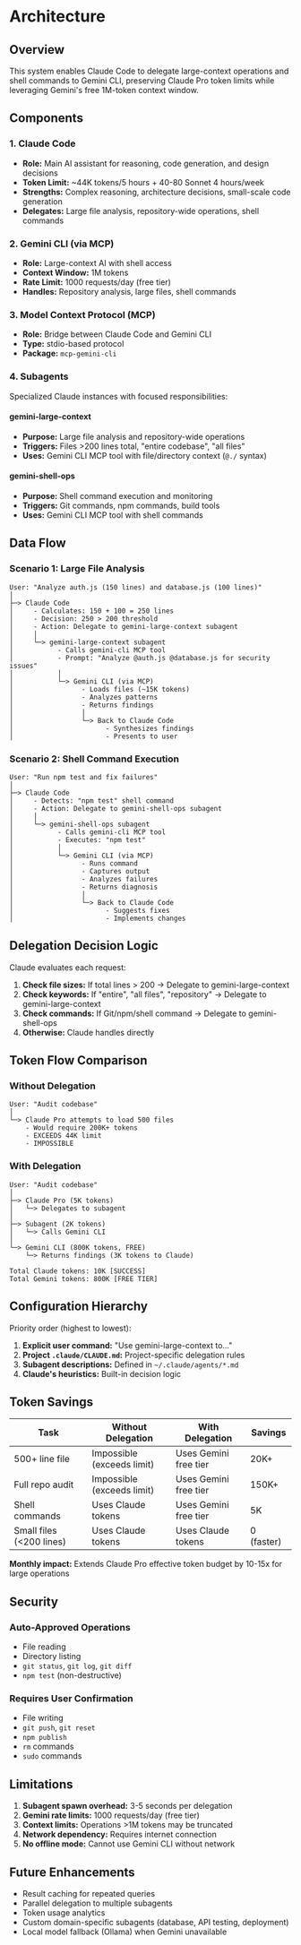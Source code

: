 # Architecture

## Overview

This system enables Claude Code to delegate large-context operations and shell commands to Gemini CLI, preserving Claude Pro token limits while leveraging Gemini's free 1M-token context window.

## Components

### 1. Claude Code
- **Role:** Main AI assistant for reasoning, code generation, and design decisions
- **Token Limit:** ~44K tokens/5 hours + 40-80 Sonnet 4 hours/week
- **Strengths:** Complex reasoning, architecture decisions, small-scale code generation
- **Delegates:** Large file analysis, repository-wide operations, shell commands

### 2. Gemini CLI (via MCP)
- **Role:** Large-context AI with shell access
- **Context Window:** 1M tokens
- **Rate Limit:** 1000 requests/day (free tier)
- **Handles:** Repository analysis, large files, shell commands

### 3. Model Context Protocol (MCP)
- **Role:** Bridge between Claude Code and Gemini CLI
- **Type:** stdio-based protocol
- **Package:** `mcp-gemini-cli`

### 4. Subagents
Specialized Claude instances with focused responsibilities:

#### gemini-large-context
- **Purpose:** Large file analysis and repository-wide operations
- **Triggers:** Files >200 lines total, "entire codebase", "all files"
- **Uses:** Gemini CLI MCP tool with file/directory context (`@./` syntax)

#### gemini-shell-ops
- **Purpose:** Shell command execution and monitoring
- **Triggers:** Git commands, npm commands, build tools
- **Uses:** Gemini CLI MCP tool with shell commands

## Data Flow

### Scenario 1: Large File Analysis

```
User: "Analyze auth.js (150 lines) and database.js (100 lines)"
│
├─> Claude Code
│     - Calculates: 150 + 100 = 250 lines
│     - Decision: 250 > 200 threshold
│     - Action: Delegate to gemini-large-context subagent
│     │
│     └─> gemini-large-context subagent
│           - Calls gemini-cli MCP tool
│           - Prompt: "Analyze @auth.js @database.js for security issues"
│           │
│           └─> Gemini CLI (via MCP)
│                 - Loads files (~15K tokens)
│                 - Analyzes patterns
│                 - Returns findings
│                 │
│                 └─> Back to Claude Code
│                       - Synthesizes findings
│                       - Presents to user
```

### Scenario 2: Shell Command Execution

```
User: "Run npm test and fix failures"
│
├─> Claude Code
│     - Detects: "npm test" shell command
│     - Action: Delegate to gemini-shell-ops subagent
│     │
│     └─> gemini-shell-ops subagent
│           - Calls gemini-cli MCP tool
│           - Executes: "npm test"
│           │
│           └─> Gemini CLI (via MCP)
│                 - Runs command
│                 - Captures output
│                 - Analyzes failures
│                 - Returns diagnosis
│                 │
│                 └─> Back to Claude Code
│                       - Suggests fixes
│                       - Implements changes
```

## Delegation Decision Logic

Claude evaluates each request:

1. **Check file sizes:** If total lines > 200 → Delegate to gemini-large-context
2. **Check keywords:** If "entire", "all files", "repository" → Delegate to gemini-large-context
3. **Check commands:** If Git/npm/shell command → Delegate to gemini-shell-ops
4. **Otherwise:** Claude handles directly

## Token Flow Comparison

### Without Delegation
```
User: "Audit codebase"
│
└─> Claude Pro attempts to load 500 files
    - Would require 200K+ tokens
    - EXCEEDS 44K limit
    - IMPOSSIBLE
```

### With Delegation
```
User: "Audit codebase"
│
├─> Claude Pro (5K tokens)
│   └─> Delegates to subagent
│
├─> Subagent (2K tokens)
│   └─> Calls Gemini CLI
│
└─> Gemini CLI (800K tokens, FREE)
    └─> Returns findings (3K tokens to Claude)

Total Claude tokens: 10K [SUCCESS]
Total Gemini tokens: 800K [FREE TIER]
```

## Configuration Hierarchy

Priority order (highest to lowest):

1. **Explicit user command:** "Use gemini-large-context to..."
2. **Project `.claude/CLAUDE.md`:** Project-specific delegation rules
3. **Subagent descriptions:** Defined in `~/.claude/agents/*.md`
4. **Claude's heuristics:** Built-in decision logic

## Token Savings

| Task | Without Delegation | With Delegation | Savings |
|------|-------------------|-----------------|---------|
| 500+ line file | Impossible (exceeds limit) | Uses Gemini free tier | 20K+ |
| Full repo audit | Impossible (exceeds limit) | Uses Gemini free tier | 150K+ |
| Shell commands | Uses Claude tokens | Uses Gemini free tier | 5K |
| Small files (<200 lines) | Uses Claude tokens | Uses Claude tokens | 0 (faster) |

**Monthly impact:** Extends Claude Pro effective token budget by 10-15x for large operations

## Security

### Auto-Approved Operations
- File reading
- Directory listing
- `git status`, `git log`, `git diff`
- `npm test` (non-destructive)

### Requires User Confirmation
- File writing
- `git push`, `git reset`
- `npm publish`
- `rm` commands
- `sudo` commands

## Limitations

1. **Subagent spawn overhead:** 3-5 seconds per delegation
2. **Gemini rate limits:** 1000 requests/day (free tier)
3. **Context limits:** Operations >1M tokens may be truncated
4. **Network dependency:** Requires internet connection
5. **No offline mode:** Cannot use Gemini CLI without network

## Future Enhancements

- Result caching for repeated queries
- Parallel delegation to multiple subagents
- Token usage analytics
- Custom domain-specific subagents (database, API testing, deployment)
- Local model fallback (Ollama) when Gemini unavailable
